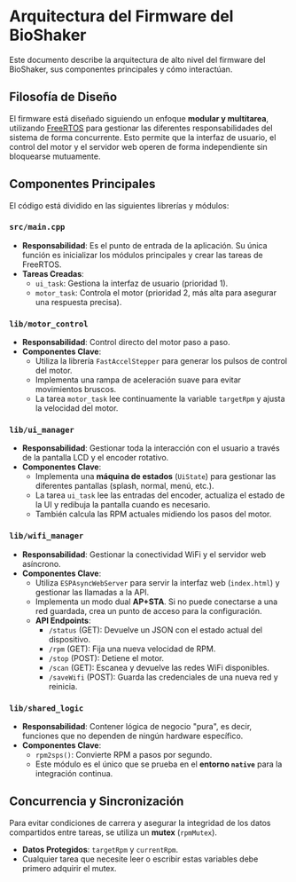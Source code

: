 # Arquitectura del Firmware del BioShaker

Este documento describe la arquitectura de alto nivel del firmware del BioShaker, sus componentes principales y cómo interactúan.

## Filosofía de Diseño

El firmware está diseñado siguiendo un enfoque **modular y multitarea**, utilizando [FreeRTOS](https://www.freertos.org/) para gestionar las diferentes responsabilidades del sistema de forma concurrente. Esto permite que la interfaz de usuario, el control del motor y el servidor web operen de forma independiente sin bloquearse mutuamente.

## Componentes Principales

El código está dividido en las siguientes librerías y módulos:

### `src/main.cpp`

*   **Responsabilidad**: Es el punto de entrada de la aplicación. Su única función es inicializar los módulos principales y crear las tareas de FreeRTOS.
*   **Tareas Creadas**:
    *   `ui_task`: Gestiona la interfaz de usuario (prioridad 1).
    *   `motor_task`: Controla el motor (prioridad 2, más alta para asegurar una respuesta precisa).

### `lib/motor_control`

*   **Responsabilidad**: Control directo del motor paso a paso.
*   **Componentes Clave**:
    *   Utiliza la librería `FastAccelStepper` para generar los pulsos de control del motor.
    *   Implementa una rampa de aceleración suave para evitar movimientos bruscos.
    *   La tarea `motor_task` lee continuamente la variable `targetRpm` y ajusta la velocidad del motor.

### `lib/ui_manager`

*   **Responsabilidad**: Gestionar toda la interacción con el usuario a través de la pantalla LCD y el encoder rotativo.
*   **Componentes Clave**:
    *   Implementa una **máquina de estados** (`UiState`) para gestionar las diferentes pantallas (splash, normal, menú, etc.).
    *   La tarea `ui_task` lee las entradas del encoder, actualiza el estado de la UI y redibuja la pantalla cuando es necesario.
    *   También calcula las RPM actuales midiendo los pasos del motor.

### `lib/wifi_manager`

*   **Responsabilidad**: Gestionar la conectividad WiFi y el servidor web asíncrono.
*   **Componentes Clave**:
    *   Utiliza `ESPAsyncWebServer` para servir la interfaz web (`index.html`) y gestionar las llamadas a la API.
    *   Implementa un modo dual **AP+STA**. Si no puede conectarse a una red guardada, crea un punto de acceso para la configuración.
    *   **API Endpoints**:
        *   `/status` (GET): Devuelve un JSON con el estado actual del dispositivo.
        *   `/rpm` (GET): Fija una nueva velocidad de RPM.
        *   `/stop` (POST): Detiene el motor.
        *   `/scan` (GET): Escanea y devuelve las redes WiFi disponibles.
        *   `/saveWifi` (POST): Guarda las credenciales de una nueva red y reinicia.

### `lib/shared_logic`

*   **Responsabilidad**: Contener lógica de negocio "pura", es decir, funciones que no dependen de ningún hardware específico.
*   **Componentes Clave**:
    *   `rpm2sps()`: Convierte RPM a pasos por segundo.
    *   Este módulo es el único que se prueba en el **entorno `native`** para la integración continua.

## Concurrencia y Sincronización

Para evitar condiciones de carrera y asegurar la integridad de los datos compartidos entre tareas, se utiliza un **mutex** (`rpmMutex`).

*   **Datos Protegidos**: `targetRpm` y `currentRpm`.
*   Cualquier tarea que necesite leer o escribir estas variables debe primero adquirir el mutex.
